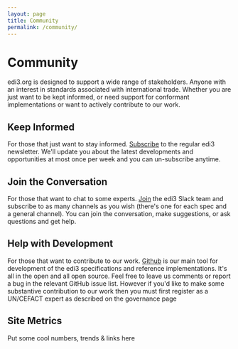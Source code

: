 ```yaml
---
layout: page
title: Community
permalink: /community/
---
```

# Community

edi3.org is designed to support a wide range of stakeholders. Anyone with an interest in standards associated with international trade. Whether you are just want to be kept informed, or need support for conformant implementations or want to actively contribute to our work.

## Keep Informed

For those that just want to stay informed. [Subscribe](http://eepurl.com/dMLfdU) to the regular edi3 newsletter.  We'll update you about the latest developments and opportunities at most once per week and you can un-subscribe anytime.

## Join the Conversation

For those that want to chat to some experts. [Join](http://chat.edi3.org/) the edi3 Slack team and subscribe to as many channels as you wish (there's one for each spec and a general channel).  You can join the conversation, make suggestions, or ask questions and get help.

## Help with Development

For those that want to contribute to our work. [Github](https://github.com/edi3) is our main tool for development of the edi3 specifications and reference implementations. It's all in the open and all open source.  Feel free to leave us comments or report a bug in the relevant GitHub issue list. However if you'd like to make some substantive contribution to our work then you must first register as a UN/CEFACT expert as described on the governance page

## Site Metrics

Put some cool numbers, trends & links here
